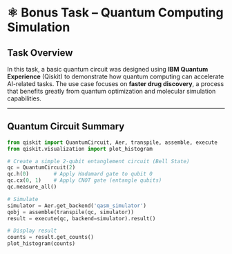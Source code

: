 # ⚛️ Bonus Task – Quantum Computing Simulation

## Task Overview

In this task, a basic quantum circuit was designed using **IBM Quantum Experience** (Qiskit) to demonstrate how quantum computing can accelerate AI-related tasks. The use case focuses on **faster drug discovery**, a process that benefits greatly from quantum optimization and molecular simulation capabilities.

---

## Quantum Circuit Summary

```python
from qiskit import QuantumCircuit, Aer, transpile, assemble, execute
from qiskit.visualization import plot_histogram

# Create a simple 2-qubit entanglement circuit (Bell State)
qc = QuantumCircuit(2)
qc.h(0)        # Apply Hadamard gate to qubit 0
qc.cx(0, 1)    # Apply CNOT gate (entangle qubits)
qc.measure_all()

# Simulate
simulator = Aer.get_backend('qasm_simulator')
qobj = assemble(transpile(qc, simulator))
result = execute(qc, backend=simulator).result()

# Display result
counts = result.get_counts()
plot_histogram(counts)
